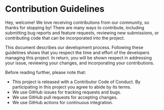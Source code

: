 # Contribution Guidelines

Hey, welcome! We love receiving contributions from our community, so thanks for stopping by! There are many ways to contribute, including submitting bug reports and feature requests, reviewing new submissions, or contributing code that can be incorporated into the project.

This document describes our development process. Following these guidelines shows that you respect the time and effort of the developers managing this project. In return, you will be shown respect in addressing your issue, reviewing your changes, and incorporating your contributions.

Before reading further, please note that:

- This project is released with a Contributor Code of Conduct. By participating in this project you agree to abide by its terms.
- We use GitHub issues for tracking requests and bugs.
- We use GitHub pull requests for accepting changes.
- We use GitHub actions for continuous integration.